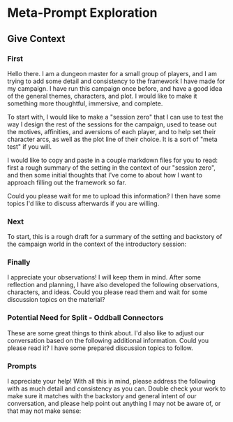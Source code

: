 # Meta-Prompt Exploration

## Give Context

### First

Hello there. I am a dungeon master for a small group of players, and I am trying to add some detail and consistency to the framework I have made for my campaign. I have run this campaign once before, and have a good idea of the general themes, characters, and plot. I would like to make it something more thoughtful, immersive, and complete.

To start with, I would like to make a "session zero" that I can use to test the way I design the rest of the sessions for the campaign, used to tease out the motives, affinities, and aversions of each player, and to help set their character arcs, as well as the plot line of their choice. It is a sort of "meta test" if you will.

I would like to copy and paste in a couple markdown files for you to read: first a rough summary of the setting in the context of our "session zero", and then some initial thoughts that I've come to about how I want to approach filling out the framework so far.

Could you please wait for me to upload this information? I then have some topics I'd like to discuss afterwards if you are willing.

### Next

To start, this is a rough draft for a summary of the setting and backstory of the campaign world in the context of the introductory session:

### Finally

I appreciate your observations! I will keep them in mind. After some reflection and planning, I have also developed the following observations, characters, and ideas. Could you please read them and wait for some discussion topics on the material?

### Potential Need for Split - Oddball Connectors

These are some great things to think about. I'd also like to adjust our conversation based on the following additional information. Could you please read it? I have some prepared discussion topics to follow.

### Prompts

I appreciate your help! With all this in mind, please address the following with as much detail and consistency as you can. Double check your work to make sure it matches with the backstory and general intent of our conversation, and please help point out anything I may not be aware of, or that may not make sense: